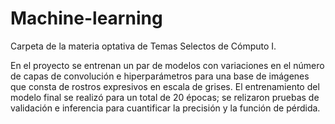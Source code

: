 # Machine-learning
Carpeta de la materia optativa de Temas Selectos de Cómputo I.

En el proyecto se entrenan un par de modelos con variaciones en el número de capas de convolución e hiperparámetros para una base de imágenes que consta de rostros expresivos en escala de grises. El entrenamiento del modelo final se realizó para un total de 20 épocas; se relizaron pruebas de  validación e inferencia para cuantificar la precisión y la función de pérdida.
